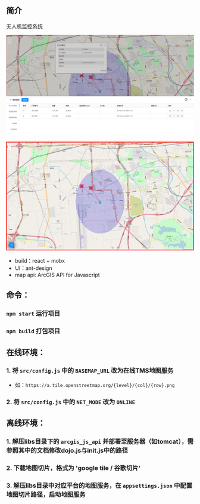 ## 简介
无人机监控系统

![截图2](./libs/shot2.png)

![截图1](./libs/shot1.png)

- build：react + mobx
- UI：ant-design
- map api: ArcGIS API for Javascript

## 命令：

### `npm start` 运行项目
### `npm build` 打包项目

## 在线环境：

### 1. 将 `src/config.js` 中的 `BASEMAP_URL` 改为在线TMS地图服务
- 如：`https://a.tile.openstreetmap.org/{level}/{col}/{row}.png`
### 2. 将 `src/config.js` 中的 `NET_MODE` 改为 `ONLINE`

## 离线环境：

### 1. 解压libs目录下的 `arcgis_js_api` 并部署至服务器（如tomcat），需参照其中的文档修改dojo.js与init.js中的路径
### 2. 下载地图切片，格式为 'google tile / 谷歌切片'
### 3. 解压libs目录中对应平台的地图服务，在 `appsettings.json` 中配置地图切片路径，启动地图服务
